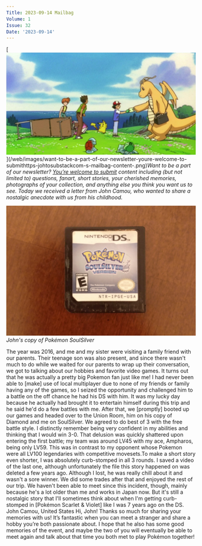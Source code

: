 ```yaml
---
Title: 2023-09-14 Mailbag
Volume: 1
Issue: 32
Date: '2023-09-14'
---
```


[![Want to be a part of our newsletter? [You’re welcome to submit](https://johto.substack.com/s/mailbag) content including (but not limited to) questions, fanart, short stories, your cherished memories, photographs of your collection, and anything else you think you want us to see. Today we received a letter from John Camou, who wanted to share a nostalgic anecdote with us from his childhood.](/web/images/want-to-be-a-part-of-our-newsletter-youre-welcome-to-submithttps-johtosubstackcom-s-mailbag-content-.png)](/web/images/want-to-be-a-part-of-our-newsletter-youre-welcome-to-submithttps-johtosubstackcom-s-mailbag-content-.png)*Want to be a part of our newsletter? [You’re welcome to submit](https://johto.substack.com/s/mailbag) content including (but not limited to) questions, fanart, short stories, your cherished memories, photographs of your collection, and anything else you think you want us to see. Today we received a letter from John Camou, who wanted to share a nostalgic anecdote with us from his childhood.*


[![John's copy of Pokémon SoulSilver](/web/images/johns-copy-of-pokemon-soulsilver.jpeg)](/web/images/johns-copy-of-pokemon-soulsilver.jpeg)*John's copy of Pokémon SoulSilver*

The year was 2016, and me and my sister were visiting a family friend with our parents. Their teenage son was also present, and since there wasn't much to do while we waited for our parents to wrap up their conversation, we got to talking about our hobbies and favorite video games. It turns out that he was actually a pretty big Pokemon fan just like me! I had never been able to \[make\] use of local multiplayer due to none of my friends or family having any of the games, so I seized the opportunity and challenged him to a battle on the off chance he had his DS with him.
It was my lucky day because he actually had brought it to entertain himself during this trip and he said he'd do a few battles with me. After that, we \[promptly\] booted up our games and headed over to the Union Room, him on his copy of Diamond and me on SoulSilver. We agreed to do best of 3 with the free battle style. I distinctly remember being very confident in my abilities and thinking that I would win 3-0.
That delusion was quickly shattered upon entering the first battle; my team was around LV45 with my ace, Ampharos, being only LV59. This was in contrast to my opponent whose Pokemon were all LV100 legendaries with competitive movesets.To make a short story even shorter, I was absolutely curb-stomped in all 3 rounds. I saved a video of the last one, although unfortunately the file this story happened on was deleted a few years ago.
Although I lost, he was really chill about it and wasn't a sore winner. We did some trades after that and enjoyed the rest of our trip. We haven't been able to meet since this incident, though, mainly because he's a lot older than me and works in Japan now. But it's still a nostalgic story that I'll sometimes think about when I'm getting curb-stomped in \[Pokémon Scarlet & Violet\] like I was 7 years ago on the DS.
John Camou, United States
Hi, John! Thanks so much for sharing your memories with us! It’s fantastic when you can meet a stranger and share a hobby you’re both passionate about. I hope that he also has some good memories of the event, and maybe the two of you will eventually be able to meet again and talk about that time you both met to play Pokémon together!